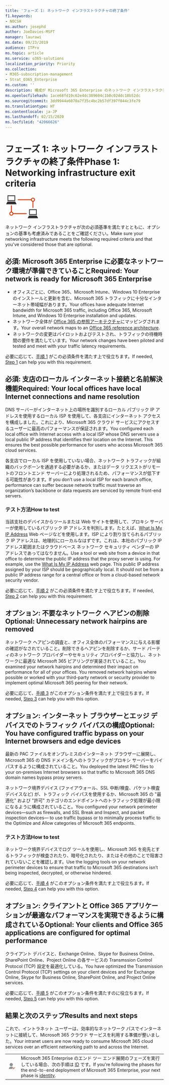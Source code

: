 ```yaml
---
title: 'フェーズ 1: ネットワーク インフラストラクチャの終了条件'
f1.keywords:
- NOCSH
ms.author: josephd
author: JoeDavies-MSFT
manager: laurawi
ms.date: 09/23/2019
audience: ITPro
ms.topic: article
ms.service: o365-solutions
localization_priority: Priority
ms.collection:
- M365-subscription-management
- Strat_O365_Enterprise
ms.custom: ''
description: 構成が Microsoft 365 Enterprise のネットワーク インフラストラクチャの条件を満たしていることを確認します。
ms.openlocfilehash: 1ace68fd19c62e4dc389604c1b0c02ddc18b52dc
ms.sourcegitcommit: 3dd9944a6070a7f35c4bc2b57df397f844c3fe79
ms.translationtype: HT
ms.contentlocale: ja-JP
ms.lasthandoff: 02/15/2020
ms.locfileid: "42066626"
---
```

# <a name="phase-1-networking-infrastructure-exit-criteria"></a><span data-ttu-id="56ef8-103">フェーズ 1: ネットワーク インフラストラクチャの終了条件</span><span class="sxs-lookup"><span data-stu-id="56ef8-103">Phase 1: Networking infrastructure exit criteria</span></span>

![フェーズ 1 - ネットワーキング](../media/deploy-foundation-infrastructure/networking_icon-small.png)

<span data-ttu-id="56ef8-105">ネットワーク インフラストラクチャが次の必須基準を満たすとともに、オプションの基準も考慮済みであることをご確認ください。</span><span class="sxs-lookup"><span data-stu-id="56ef8-105">Make sure your networking infrastructure meets the following required criteria and that you've considered those that are optional.</span></span>

<a name="crit-networking-step1"></a>
## <a name="required-your-network-is-ready-for-microsoft-365-enterprise"></a><span data-ttu-id="56ef8-106">必須: Microsoft 365 Enterprise に必要なネットワーク環境が準備できていること</span><span class="sxs-lookup"><span data-stu-id="56ef8-106">Required: Your network is ready for Microsoft 365 Enterprise</span></span>

- <span data-ttu-id="56ef8-107">オフィスごとに、Office 365、Microsoft Intune、Windows 10 Enterprise のインストールと更新を含む、Microsoft 365 トラフィックに十分なインターネット帯域幅があります。</span><span class="sxs-lookup"><span data-stu-id="56ef8-107">Your offices have adequate Internet bandwidth for Microsoft 365 traffic, including Office 365, Microsoft Intune, and Windows 10 Enterprise installation and updates.</span></span>
- <span data-ttu-id="56ef8-108">ネットワーク全体が [Office 365 の参照アーキテクチャ](https://docs.microsoft.com/office365/enterprise/office-365-network-connectivity-principles#BKMK_P2)にマッピングされます。</span><span class="sxs-lookup"><span data-stu-id="56ef8-108">Your overall network maps to an [Office 365 reference architecture](https://docs.microsoft.com/office365/enterprise/office-365-network-connectivity-principles#BKMK_P2).</span></span>
- <span data-ttu-id="56ef8-109">ネットワークの変更はパイロットおよびテストされ、トラフィックの待機時間の要件を満たしています。</span><span class="sxs-lookup"><span data-stu-id="56ef8-109">Your network changes have been piloted and tested and meet with your traffic latency requirements.</span></span>

<span data-ttu-id="56ef8-110">必要に応じて、[手順 1](networking-provide-bandwidth-cloud-services.md) がこの必須条件を満たす上で役立ちます。</span><span class="sxs-lookup"><span data-stu-id="56ef8-110">If needed, [Step 1](networking-provide-bandwidth-cloud-services.md) can help you with this requirement.</span></span>

<a name="crit-networking-step2"></a>
## <a name="required-your-local-offices-have-local-internet-connections-and-name-resolution"></a><span data-ttu-id="56ef8-111">必須: 支店のローカル インターネット接続と名前解決機能</span><span class="sxs-lookup"><span data-stu-id="56ef8-111">Required: Your local offices have local Internet connections and name resolution</span></span>

<span data-ttu-id="56ef8-p101">DNS サーバーがインターネット上の場所を識別するローカル パブリック IP アドレスを使用するローカル ISP を使用して、各支店にインターネット アクセスを構成しました。これにより、Microsoft 365 クラウド サービスにアクセスするユーザーに最高のパフォーマンスが保証されます。</span><span class="sxs-lookup"><span data-stu-id="56ef8-p101">You configured each local office with Internet access with a local ISP whose DNS servers use a local public IP address that identifies their location on the Internet. This ensures the best possible performance for users who access Microsoft 365 cloud services.</span></span>

<span data-ttu-id="56ef8-114">各支店でローカル ISP を使用していない場合、ネットワーク トラフィックが組織のバックボーンを通過する必要があるか、またはデータ リクエストがリモートのフロントエンド サーバーにより処理されるため、パフォーマンスが低下する可能性があります。</span><span class="sxs-lookup"><span data-stu-id="56ef8-114">If you don’t use a local ISP for each branch office, performance can suffer because network traffic must traverse an organization’s backbone or data requests are serviced by remote front-end servers.</span></span>

### <a name="how-to-test"></a><span data-ttu-id="56ef8-115">テスト方法</span><span class="sxs-lookup"><span data-stu-id="56ef8-115">How to test</span></span>
<span data-ttu-id="56ef8-p102">当該支社のデバイスからツールまたは Web サイトを使用して、プロキシ サーバーが使用しているパブリック IP アドレスを判別します。たとえば、[What Is My IP Address](https://www.whatismypublicip.com/) Web ページなどを使用します。ISP により割り当てられるパブリック IP アドレスは、地理的にローカルなはずです。これは、本社のパブリック IP アドレス範囲またはクラウドベース ネットワーク セキュリティ ベンダーの IP アドレスであってはなりません。</span><span class="sxs-lookup"><span data-stu-id="56ef8-p102">Use a tool or web site from a device in that office to determine the public IP address that the proxy server is using. For example, use the [What Is My IP Address](https://www.whatismypublicip.com/) web page. This public IP address assigned by your ISP should be geographically local. It should not be from a public IP address range for a central office or from a cloud-based network security vendor.</span></span>

<span data-ttu-id="56ef8-120">必要に応じて、[手順 2](networking-dns-resolution-same-location.md) がこの必須条件を満たす上で役立ちます。</span><span class="sxs-lookup"><span data-stu-id="56ef8-120">If needed, [Step 2](networking-dns-resolution-same-location.md) can help you with this requirement.</span></span>

<a name="crit-networking-step3"></a>
## <a name="optional-unnecessary-network-hairpins-are-removed"></a><span data-ttu-id="56ef8-121">オプション: 不要なネットワーク ヘアピンの削除</span><span class="sxs-lookup"><span data-stu-id="56ef8-121">Optional: Unnecessary network hairpins are removed</span></span>

<span data-ttu-id="56ef8-p103">ネットワーク ヘアピンの調査と、オフィス全体のパフォーマンスに与える影響の確認がなされていること。削除できるヘアピンを削除するか、サード パーティのネットワーク プロバイダーやセキュリティ プロバイダーと協力し、ネットワークに最適な Microsoft 365 ピアリングが実装されていること。</span><span class="sxs-lookup"><span data-stu-id="56ef8-p103">You examined your network hairpins and determined their impact on performance for all of your offices. You removed network hairpins where possible or worked with your third-party network or security provider to implement optimal Microsoft 365 peering for their network.</span></span>

<span data-ttu-id="56ef8-124">必要に応じて、[手順 3](networking-avoid-network-hairpins.md) がこのオプション条件を満たす上で役立ちます。</span><span class="sxs-lookup"><span data-stu-id="56ef8-124">If needed, [Step 3](networking-avoid-network-hairpins.md) can help you with this option.</span></span>


<a name="crit-networking-step4"></a>
## <a name="optional-you-have-configured-traffic-bypass-on-your-internet-browsers-and-edge-devices"></a><span data-ttu-id="56ef8-125">オプション: インターネット ブラウザーとエッジ デバイスでのトラフィック バイパスの構成</span><span class="sxs-lookup"><span data-stu-id="56ef8-125">Optional: You have configured traffic bypass on your Internet browsers and edge devices</span></span>

<span data-ttu-id="56ef8-126">最新の PAC ファイルをオンプレミスのインターネット ブラウザーに展開し、Microsoft 365 の DNS ドメイン名へのトラフィックがプロキシ サーバーをバイパスするように構成されていること。</span><span class="sxs-lookup"><span data-stu-id="56ef8-126">You deployed the latest PAC files to your on-premises Internet browsers so that traffic to Microsoft 365 DNS domain names bypass proxy servers.</span></span>

<span data-ttu-id="56ef8-127">ネットワーク境界デバイス (ファイアウォール、SSL 中断/検査、パケット検査デバイスなど) が、トラフィック バイパスを使用するか、Microsoft 365 の "最適化" および "許可" カテゴリのエンドポイントへのトラフィック処理が最小限になるように構成されていること。</span><span class="sxs-lookup"><span data-stu-id="56ef8-127">You configured your network perimeter devices—such as firewalls, and SSL Break and Inspect, and packet inspection devices— to use traffic bypass or to minimally process traffic to the Optimize and Allow categories of Microsoft 365 endpoints.</span></span>


### <a name="how-to-test"></a><span data-ttu-id="56ef8-128">テスト方法</span><span class="sxs-lookup"><span data-stu-id="56ef8-128">How to test</span></span>

<span data-ttu-id="56ef8-129">ネットワーク境界デバイスでログ ツールを使用し、Microsoft 365 を宛先とするトラフィックが検査されたり、暗号化されたり、またはその他のことで阻害されていないことを確認します。</span><span class="sxs-lookup"><span data-stu-id="56ef8-129">Use the logging tools on your network perimeter devices to ensure that traffic to Microsoft 365 destinations isn’t being inspected, decrypted, or otherwise hindered.</span></span>

<span data-ttu-id="56ef8-130">必要に応じて、[手順 4](networking-configure-proxies-firewalls.md) がこのオプション条件を満たす上で役立ちます。</span><span class="sxs-lookup"><span data-stu-id="56ef8-130">If needed, [Step 4](networking-configure-proxies-firewalls.md) can help you with this option.</span></span>


<a name="crit-networking-step5"></a>
## <a name="optional-your-clients-and-office-365-applications-are-configured-for-optimal-performance"></a><span data-ttu-id="56ef8-131">オプション: クライアントと Office 365 アプリケーションが最適なパフォーマンスを実現できるように構成されている</span><span class="sxs-lookup"><span data-stu-id="56ef8-131">Optional: Your clients and Office 365 applications are configured for optimal performance</span></span>

<span data-ttu-id="56ef8-132">クライアント デバイスと、Exchange Online、Skype for Business Online、SharePoint Online、Project Online の各サービスの Transmssion Control Protocol (TCP) 設定を最適化している。</span><span class="sxs-lookup"><span data-stu-id="56ef8-132">You have optimized the Transmission Control Protocol (TCP) settings on your client devices and for Exchange Online, Skype for Business Online, SharePoint Online, and Project Online services.</span></span>

<span data-ttu-id="56ef8-133">必要に応じて、[手順 5](networking-optimize-tcp-performance.md) がこのオプション条件を満たすのに役立ちます。</span><span class="sxs-lookup"><span data-stu-id="56ef8-133">If needed, [Step 5](networking-optimize-tcp-performance.md) can help you with this option.</span></span>

## <a name="results-and-next-steps"></a><span data-ttu-id="56ef8-134">結果と次のステップ</span><span class="sxs-lookup"><span data-stu-id="56ef8-134">Results and next steps</span></span>

<span data-ttu-id="56ef8-135">これで、イントラネット ユーザーは、効率的なネットワーク パスでインターネットに接続して、Microsoft 365 クラウド サービスを利用する準備が整いました。</span><span class="sxs-lookup"><span data-stu-id="56ef8-135">Your intranet users are now ready to consume Microsoft 365 cloud services over an efficient networking path to and across the Internet.</span></span>

|||
|:-------|:-----|
|![フェーズ 2 - ID](../media/deploy-foundation-infrastructure/identity_icon-small.png)| <span data-ttu-id="56ef8-137">Microsoft 365 Enterprise のエンド ツー エンド展開のフェーズを実行している場合、次の手順は [ID](identity-infrastructure.md) です。</span><span class="sxs-lookup"><span data-stu-id="56ef8-137">If you're following the phases for the end-to-end deployment of Microsoft 365 Enterprise, your next phase is [identity](identity-infrastructure.md).</span></span> |
